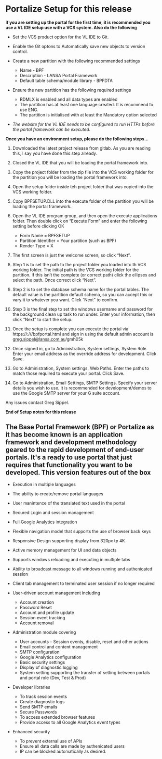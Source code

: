 # Portalize Setup for this release

**If you are setting up the portal for the first time, it is recommended you use a VL IDE setup use with a VCS system. Also do the following**

- Set the VCS product option for the VL IDE to Git.
- Enable the Git optons to Automatically save new objects to version control.
- Create a new partition with the following recommended settings
	
	- Name - BPF
	- Description - LANSA Portal Framework
	- Default table schema/module library - BPFDTA

- Ensure the new partition has the following required settings

	- RDMLX is enabled and all data types are enabled
	- The partition has at least one language created. It is recommend to use ENG.
	- The partition is initialised with at least the Mandatory option selected

- *The website for the VL IDE needs to be configured to run HTTPs before the portal framework can be executed.*

**Once you have an environment setup, please do the following steps...**

1. Downloaded the latest project release from gitlab. As you are reading this, I say you have done this step already.

2. Closed the VL IDE that you will be loading the portal framework into.

3. Copy the project folder from the zip file into the VCS working folder for the partition you will be loading the portal framework into.

4. Open the setup folder inside teh project folder that was copied into the VCS working folder.

5. Copy BPFSETUP.DLL into the execute folder of the partition you will be loading the portal framework.

6. Open the VL IDE program group, and then open the execute applications folder. Then double click on “Execute Form” and enter the following setting before clicking OK

	- Form Name = BPFSETUP
	- Partition Identifier = Your partition (such as BPF)
	- Render Type = X

7. The first screen is just the welcome screen, so click “Next”.

8. Step 1 is to set the path to the project folder you loaded into th VCS working folder. The initial path is the VCS working folder for the partition. If this isn’t the complete (or correct path) click the ellipses and select the path. Once correct click “Next”.

9. Step 2 is to set the database schema name for the portal tables. The default value is the partition default schema, so you can accept this or vary it to whatever you want. Click “Next” to confirm.

10. Step 3 is the final step to set the windows username and password for the background clean up task to run under. Enter your information, then click “Next” to start the setup.

11. Once the setup is complete you can execute the portal via https://<host>:<port>/<system>/<partition>/bpfportal.html and sign in using the default admin account is greg.sippel@lansa.com.au/gmh05k

12. Once signed in, go to Administration, System settings, System Role. Enter your email address as the override address for development. Click Save.

13. Go to Administration, System settings, Web Paths. Enter the paths to match those required to execute your portal. Click Save.

14. Go to Administration, Email Settings, SMTP Settings. Specify your server details you wish to use. It is recommended for development/demos to use the Google SMTP server for your G suite account. 

Any issues contact Greg Sippel.

**End of Setup notes for this release**

## The Base Portal Framework (BPF) or Portalize as it has become known is an application framework and development methodology geared to the rapid development of end-user portals. It's a ready to use portal that just requires that functionality you want to be developed.  This version features out of the box

- Execution in multiple languages

- The ability to create/remove portal languages

- User manintence of the translated text used in the portal

- Secured Login and session management

- Full Google Analytics integration

- Flexible navigation model that supports the use of browser back keys

- Responsive Design supporting display from 320px tp 4K

- Active memory management for UI and data objects

- Supports windows reloading and executing in multiple tabs

- Ability to broadcast message to all windows running and authenicated session

- Client tab management to terminated user session if no longer required

- User-driven account management including

	- Account creation
	- Password Reset
	- Account and profile update
	- Session event tracking
	- Account removal


- Administration module covering

	- User accounts – Session events, disable, reset and other actions
	- Email control and content management	
	- SMTP configuration
	- Google Analytics configuration
	- Basic security settings
	- Display of diagnostic logging
	- System setting supporting the transfer of setting between portals and portal role (Dev, Test & Prod)


- Developer libraries

	- To track session events
	- Create diagnostic logs
	- Send SMTP emails
	- Secure Passwords
	- To access extended browser features
	- Provide access to all Google Analytics event types


- Enhanced security

	- To prevent external use of APIs
	- Ensure all data calls are made by authenicated users
	- IP can be blocked automatically as desired.